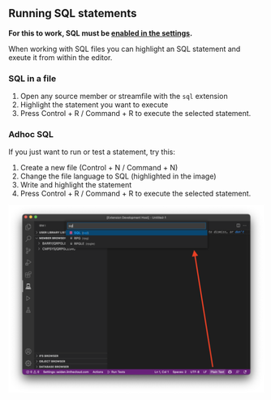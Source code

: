 #

## Running SQL statements

**For this to work, SQL must be [enabled in the settings]((command:code-for-ibmi.showAdditionalSettings)).**

When working with SQL files you can highlight an SQL statement and exeute it from within the editor.

### SQL in a file

1. Open any source member or streamfile with the `sql` extension
2. Highlight the statement you want to execute
3. Press Control + R / Command + R to execute the selected statement.

### Adhoc SQL

If you just want to run or test a statement, try this:

1. Create a new file (Control + N / Command + N)
2. Change the file language to SQL (highlighted in the image)
3. Write and highlight the statement
4. Press Control + R / Command + R to execute the selected statement.

![](./runSql.png)
